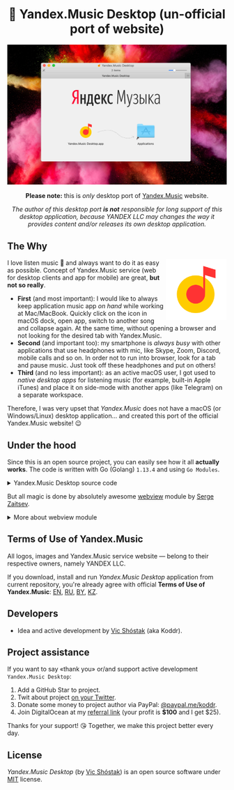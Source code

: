 <h1 align="center">🎵 Yandex.Music Desktop (un-official port of website)</h1>

![Yandex.Music Desktop (un-official port of website)](static/GitHub/macOS_installer_screenshot.jpg)

<p align="center"><strong>Please note:</strong> this is <em>only</em> desktop port of <a href="https://music.yandex.ru" target="_blank">Yandex.Music</a> website.</p>

<p align="center"><em>The author of this desktop port <strong>is not</strong> responsible for long support of this desktop application, because YANDEX LLC may changes the way it provides content and/or releases its own desktop application.</em></p>

## The Why

<img width="140px" align="right" src="static/macOS/yamusic_desktop.png" alt="Yandex.Music logo"/>

I love listen music 🥰 and always want to do it as easy as possible. Concept of Yandex.Music service (web for desktop clients and app for mobile) are great, **but not so really**.

- **First** (and most important): I would like to always keep application music app _on hand_ while working at Mac/MacBook. Quickly click on the icon in macOS dock, open app, switch to another song and collapse again. At the same time, without opening a browser and not looking for the desired tab with Yandex.Music.
- **Second** (and important too): my smartphone is _always busy_ with other applications that use headphones with mic, like Skype, Zoom, Discord, mobile calls and so on. In order not to run into browser, look for a tab and pause music. Just took off these headphones and put on others!
- **Third** (and no less important): as an active macOS user, I got used to _native desktop apps_ for listening music (for example, built-in Apple iTunes) and place it on side-mode with another apps (like Telegram) on a separate workspace.

Therefore, I was very upset that _Yandex.Music_ does not have a macOS (or Windows/Linux) desktop application... and created this port of the official Yandex.Music website! 😉

## Under the hood

Since this is an open source project, you can easily see how it all **actually works**. The code is written with Go (Golang) `1.13.4` and using `Go Modules`.

<details>
<summary>Yandex.Music Desktop source code</summary><br/>

```go
package main

import "github.com/zserge/webview"

func main() {
	// Webview options:
	//  - name: Yandex.Music Desktop
	name := "Yandex.Music Desktop"
	//  - URL to login screen: https://passport.yandex.com/auth?...
	url := "https://passport.yandex.com/auth?origin=music_button-header&retpath=https%3A%2F%2Fmusic.yandex.com%2Fhome"
	//  - sizes: 800x800 px
	width := 800
	height := 800
	//  - resizable: true
	resizable := true

	// Let's open window app with options:
	webview.Open(name, url, width, height, resizable)
}

```
</details>

But all magic is done by absolutely awesome [webview](https://github.com/zserge/webview) module by [Serge Zaitsev](https://github.com/zserge).

<details>
<summary>More about webview module</summary><br/>

A tiny cross-platform webview library for C/C++/Golang to build modern cross-platform GUIs. Also, there are Rust bindings, Python bindings, Nim bindings, Haskell and C# bindings available.

It supports two-way JavaScript bindings (to call JavaScript from C/C++/Go and to call C/C++/Go from JavaScript).

It uses Cocoa/WebKit on macOS, gtk-webkit2 on Linux and MSHTML (IE10/11) on Windows.

![zserge/webview demo](https://github.com/zserge/webview/raw/master/examples/todo-go/screenshots/screenshots.png)

</details>

## Terms of Use of Yandex.Music

All logos, images and Yandex.Music service website — belong to their respective owners, namely YANDEX LLC.

If you download, install and run _Yandex.Music Desktop_ application from current repository, you're already agree with official **Terms of Use of Yandex.Music**: [EN](https://yandex.ru/legal/music_termsofuse/?lang=en), [RU](https://yandex.ru/legal/music_termsofuse/?lang=en), [BY](https://yandex.ru/legal/music_termsofuse/?lang=en), [KZ](https://yandex.ru/legal/music_termsofuse/?lang=en).

## Developers

- Idea and active development by [Vic Shóstak](https://github.com/koddr) (aka Koddr).

## Project assistance

If you want to say «thank you» or/and support active development `Yandex.Music Desktop`:

1. Add a GitHub Star to project.
2. Twit about project [on your Twitter](https://twitter.com/intent/tweet?text=Yandex.Music%20Desktop%20%E2%80%94%20un-official%20port%20of%20website%20&url=https%3A%2F%2Fgithub.com%2Fkoddr%2Fyandex-music-desktop).
3. Donate some money to project author via PayPal: [@paypal.me/koddr](https://paypal.me/koddr?locale.x=en_EN).
4. Join DigitalOcean at my [referral link](https://m.do.co/c/b41859fa9b6e) (your profit is **\$100** and I get \$25).

Thanks for your support! 😘 Together, we make this project better every day.

## License

_Yandex.Music Desktop_ (by [Vic Shóstak](https://github.com/koddr)) is an open source software under [MIT](LICENSE) license.
